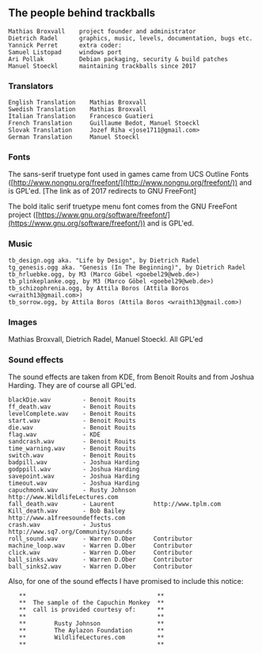 ## The people behind trackballs

    Mathias Broxvall    project founder and administrator
    Dietrich Radel      graphics, music, levels, documentation, bugs etc.
    Yannick Perret      extra coder: 
    Samuel Listopad     windows port
    Ari Pollak          Debian packaging, security & build patches
    Manuel Stoeckl      maintaining trackballs since 2017

### Translators

    English Translation    Mathias Broxvall        
    Swedish Translation    Mathias Broxvall        
    Italian Translation    Francesco Guatieri      
    French Translation     Guillaume Bedot, Manuel Stoeckl
    Slovak Translation     Jozef Riha <jose1711@gmail.com>
    German Translation     Manuel Stoeckl

### Fonts

The sans-serif truetype font used in games came from UCS Outline Fonts 
([http://www.nongnu.org/freefont/](http://www.nongnu.org/freefont/)) and is GPL'ed. 
[The link as of 2017 redirects to GNU FreeFont]

The bold italic serif truetype menu font comes from the GNU FreeFont
project ([https://www.gnu.org/software/freefont/](https://www.gnu.org/software/freefont/)) and is GPL'ed.

### Music

    tb_design.ogg aka. "Life by Design", by Dietrich Radel
    tg_genesis.ogg aka. "Genesis (In The Beginning)", by Dietrich Radel
    tb_hrluebke.ogg, by M3 (Marco Göbel <goebel29@web.de>)
    tb_plinkeplanke.ogg, by M3 (Marco Göbel <goebel29@web.de>)
    tb_schizophrenia.ogg, by Attila Boros (Attila Boros <wraith13@gmail.com>)
    tb_sorrow.ogg, by Attila Boros (Attila Boros <wraith13@gmail.com>)

### Images

Mathias Broxvall, Dietrich Radel, Manuel Stoeckl. All GPL'ed


### Sound effects

The sound effects are taken from KDE, from Benoit Rouits and from 
Joshua Harding. They are of course all GPL'ed.

    blackDie.wav         - Benoit Rouits
    ff_death.wav         - Benoit Rouits
    levelComplete.wav    - Benoit Rouits
    start.wav            - Benoit Rouits
    die.wav              - Benoit Rouits
    flag.wav             - KDE
    sandcrash.wav        - Benoit Rouits
    time_warning.wav     - Benoit Rouits
    switch.wav           - Benoit Rouits
    badpill.wav          - Joshua Harding
    godppill.wav         - Joshua Harding
    savepoint.wav        - Joshua Harding
    timeout.wav          - Joshua Harding
    capuchmonk.wav       - Rusty Johnson     http://www.WildlifeLectures.com
    fall_death.wav       - Laurent           http://www.tplm.com
    Kill_death.wav       - Bob Bailey        http://www.a1freesoundeffects.com
    crash.wav            - Justus            http://www.sq7.org/Community/sounds
    roll_sound.wav       - Warren D.Ober     Contributor
    machine_loop.wav     - Warren D.Ober     Contributor
    click.wav            - Warren D.Ober     Contributor
    ball_sinks.wav       - Warren D.Ober     Contributor
    ball_sinks2.wav      - Warren D.Ober     Contributor


Also, for one of the sound effects I have promised to include this
notice:

       **                                     **
       **  The sample of the Capuchin Monkey  **
       **  call is provided courtesy of:      **
       **                                     **
       **        Rusty Johnson                **
       **        The Aylazon Foundation       **
       **        WildlifeLectures.com         **
       **                                     **

